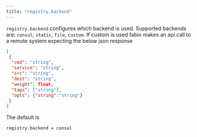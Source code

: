 ```yaml
---
title: "registry.backend"
---
```


`registry.backend` configures which backend is used.
Supported backends are: `consul`, `static`, `file`, `custom`. If custom is used fabio makes an api 
call to a remote system expecting the below json response

```json
[
 {
  "cmd": "string",
  "service": "string",
  "src": "string",
  "dest": "string",
  "weight": float,
  "tags": ["string"],
  "opts": {"string":"string"}
 }
]
```


The default is

	registry.backend = consul
